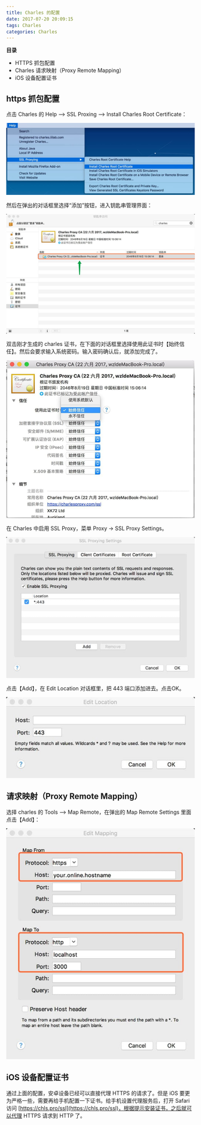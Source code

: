 ```yaml
---
title: Charles 的配置
date: 2017-07-20 20:09:15
tags: Charles
categories: Charles
---
```


**目录**

+ HTTPS 抓包配置
+ Charles 请求映射（Proxy Remote Mapping）
+ iOS 设备配置证书

<!-- more -->

## https 抓包配置

点击 Charles 的 Help --> SSL Proxing —> Install Charles Root Certificate：

<img src="/images/2017/07/pic-1-menu.jpg" />

然后在弹出的对话框里选择“添加”按钮，进入钥匙串管理界面：

<img src="/images/2017/07/pic-2-key-chain.jpg" />

双击刚才生成的 charles 证书，在下面的对话框里选择使用此证书时【始终信任】。然后会要求输入系统密码。输入密码确认后，就添加完成了。

<img src="/images/2017/07/pic-3-trust.jpg" />

在 Charles 中启用 SSL Proxy，菜单 Proxy → SSL Proxy Settings。

<img src="/images/2017/07/pic-4-ssl-proxing.jpg" />

点击【Add】，在 Edit Location 对话框里，把 443 端口添加进去。点击OK。

<img src="/images/2017/07/pic-5-443-port.jpg" />


## 请求映射（Proxy Remote Mapping）

选择 charles 的 Tools —> Map Remote，在弹出的 Map Remote Settings 里面点击【Add】：

<img src="/images/2017/07/pic-6-remote-map.jpg" />


## iOS 设备配置证书

通过上面的配置，安卓设备已经可以直接代理 HTTPS 的请求了。但是 iOS 要更为严格一些，需要再给手机配置一下证书。给手机设置代理服务后，打开 Safari 访问 [https://chls.pro/ssl](https://chls.pro/ssl)，根据提示安装证书，之后就可以代理 HTTPS 请求到 HTTP 了。

